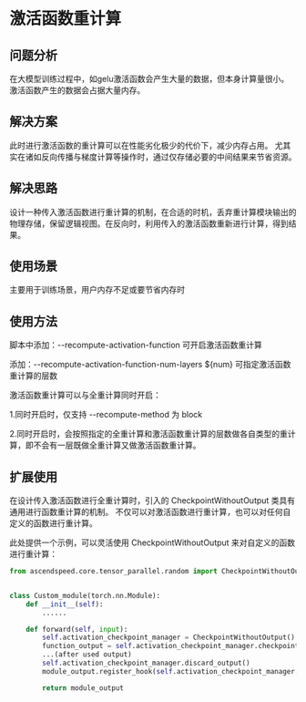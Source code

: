 # 激活函数重计算

## 问题分析

在大模型训练过程中，如gelu激活函数会产生大量的数据，但本身计算量很小。激活函数产生的数据会占据大量内存。

## 解决方案

此时进行激活函数的重计算可以在性能劣化极少的代价下，减少内存占用。
尤其实在诸如反向传播与梯度计算等操作时，通过仅存储必要的中间结果来节省资源。

## 解决思路

设计一种传入激活函数进行重计算的机制，在合适的时机，丢弃重计算模块输出的物理存储，保留逻辑视图。在反向时，利用传入的激活函数重新进行计算，得到结果。

## 使用场景

主要用于训练场景，用户内存不足或要节省内存时

## 使用方法

脚本中添加：--recompute-activation-function 可开启激活函数重计算

添加：--recompute-activation-function-num-layers ${num} 可指定激活函数重计算的层数

激活函数重计算可以与全重计算同时开启：

1.同时开启时，仅支持 --recompute-method 为 block

2.同时开启时，会按照指定的全重计算和激活函数重计算的层数做各自类型的重计算，即不会有一层既做全重计算又做激活函数重计算。

## 扩展使用

在设计传入激活函数进行全重计算时，引入的 CheckpointWithoutOutput 类具有通用进行函数重计算的机制。
不仅可以对激活函数进行重计算，也可以对任何自定义的函数进行重计算。

此处提供一个示例，可以灵活使用 CheckpointWithoutOutput 来对自定义的函数进行重计算：

```python
from ascendspeed.core.tensor_parallel.random import CheckpointWithoutOutput


class Custom_module(torch.nn.Module):
    def __init__(self):
        ......

    def forward(self, input):
        self.activation_checkpoint_manager = CheckpointWithoutOutput()
        function_output = self.activation_checkpoint_manager.checkpoint(self.custom_function, False, function_input1, function_input2, ...)
        ...(after used output)
        self.activation_checkpoint_manager.discard_output()
        module_output.register_hook(self.activation_checkpoint_manager.recompute)

        return module_output
```